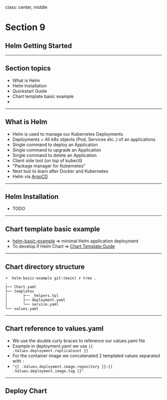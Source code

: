 class: center, middle
# Section 9  
## Helm Getting Started  

---
## Section topics
 - What is Helm 
 - Helm Installation
 - Quickstart Guide 
 - Chart template basic example
 - 
 
---
## What is Helm
 - Helm is used to manage our Kubernetes Deployments
 - Deployments = All k8s objects (Pod, Services etc..) of an applications
 - Single command to deploy an Application
 - Single command to upgrade an Application
 - Single command to delete an Application
 - Client side tool (on top of kubectl)
 - "Package manager for Kubernetes"
 - Next tool to learn after Docker and Kubernetes
 - Helm via [ArgoCD](https://argo-cd.readthedocs.io/en/stable/)

---
## Helm Installation
 - TODO

---
## Chart template basic example
 - [helm-basic-example]() => minimal Helm application deployment  
 - To develop if Helm Chart  => [Chart Template Guide](https://helm.sh/docs/chart_template_guide/getting_started/)
---
## Chart directory structure
```console
➜  helm-basic-example git:(main) ✗ tree .
.
├── Chart.yaml
├── templates
│       ├── _helpers.tpl
│       ├── deployment.yaml
│       └── service.yaml
└── values.yaml
```
---
## Chart reference to values.yaml
 - We use the double curly braces to reference our values.yaml file
 - Example in deployment.yaml we use `{{ .Values.deployment.replicaCount }}`
 - For the container image we concatenated 2 templated values separated with `:`
 - `"{{ .Values.deployment.image.repository }}:{{ .Values.deployment.image.tag }}"`
---

## Deploy Chart 